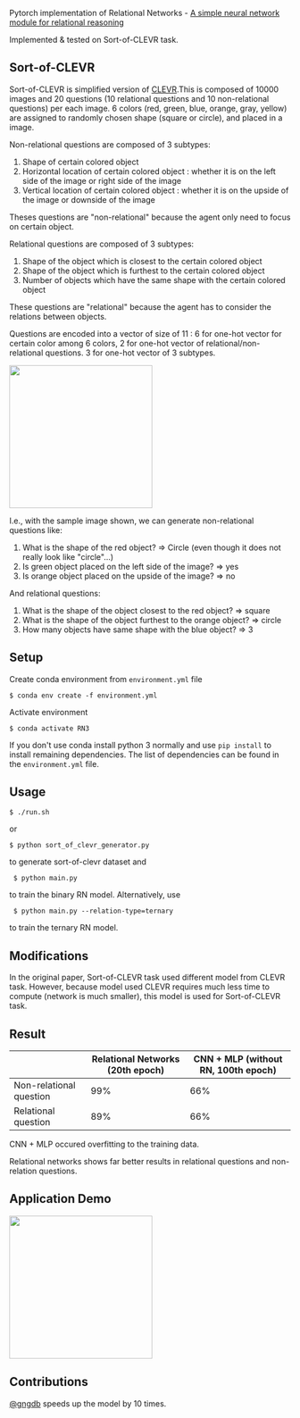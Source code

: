 Pytorch implementation of Relational Networks - [A simple neural network module for relational reasoning](https://arxiv.org/pdf/1706.01427.pdf)

Implemented & tested on Sort-of-CLEVR task.

## Sort-of-CLEVR

Sort-of-CLEVR is simplified version of [CLEVR](http://cs.stanford.edu/people/jcjohns/clevr/).This is composed of 10000 images and 20 questions (10 relational questions and 10 non-relational questions) per each image. 6 colors (red, green, blue, orange, gray, yellow) are assigned to randomly chosen shape (square or circle), and placed in a image.

Non-relational questions are composed of 3 subtypes:

1) Shape of certain colored object
2) Horizontal location of certain colored object : whether it is on the left side of the image or right side of the image
3) Vertical location of certain colored object : whether it is on the upside of the image or downside of the image

Theses questions are "non-relational" because the agent only need to focus on certain object.

Relational questions are composed of 3 subtypes:

1) Shape of the object which is closest to the certain colored object
1) Shape of the object which is furthest to the certain colored object
3) Number of objects which have the same shape with the certain colored object

These questions are "relational" because the agent has to consider the relations between objects.

Questions are encoded into a vector of size of 11 : 6 for one-hot vector for certain color among 6 colors, 2 for one-hot vector of relational/non-relational questions. 3 for one-hot vector of 3 subtypes.

<img src="./data/sample.png" width="256">

I.e., with the sample image shown, we can generate non-relational questions like:

1) What is the shape of the red object? => Circle (even though it does not really look like "circle"...)
2) Is green object placed on the left side of the image? => yes
3) Is orange object placed on the upside of the image? => no

And relational questions:

1) What is the shape of the object closest to the red object? => square
2) What is the shape of the object furthest to the orange object? => circle
3) How many objects have same shape with the blue object? => 3

## Setup

Create conda environment from `environment.yml` file
```
$ conda env create -f environment.yml
```
Activate environment
```
$ conda activate RN3
```
If you don't use conda install python 3 normally and use `pip install` to install remaining dependencies. The list of dependencies can be found in the `environment.yml` file.

## Usage

	$ ./run.sh

or

  	$ python sort_of_clevr_generator.py

to generate sort-of-clevr dataset
and

 	 $ python main.py 

to train the binary RN model. 
Alternatively, use 

 	 $ python main.py --relation-type=ternary

to train the ternary RN model.

## Modifications
In the original paper, Sort-of-CLEVR task used different model from CLEVR task. However, because model used CLEVR requires much less time to compute (network is much smaller), this model is used for Sort-of-CLEVR task.

## Result

| | Relational Networks (20th epoch) | CNN + MLP (without RN, 100th epoch) |
| --- | --- | --- |
| Non-relational question | 99% | 66% |
| Relational question | 89% | 66% |

CNN + MLP occured overfitting to the training data.

Relational networks shows far better results in relational questions and non-relation questions. 

## Application Demo

<img src="./readme_img/relational-network-application.gif" width="256">


## Contributions

[@gngdb](https://github.com/gngdb) speeds up the model by 10 times.
